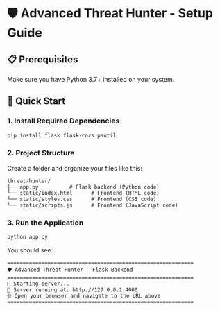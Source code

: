 # 🛡️ Advanced Threat Hunter - Setup Guide

## 📋 Prerequisites

Make sure you have Python 3.7+ installed on your system.

## 🚀 Quick Start

### 1. Install Required Dependencies

```bash
pip install flask flask-cors psutil
```

### 2. Project Structure

Create a folder and organize your files like this:

```
threat-hunter/
├── app.py          # Flask backend (Python code)
└── static/index.html      # Frontend (HTML code)
└── static/styles.css      # Frontend (CSS code)
└── static/scripts.js      # Frontend (JavaScript code)

```

### 3. Run the Application

```bash
python app.py
```

You should see:

```
============================================================
🛡️ Advanced Threat Hunter - Flask Backend
============================================================
🚀 Starting server...
📡 Server running at: http://127.0.0.1:4000
🌐 Open your browser and navigate to the URL above
============================================================
```
